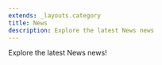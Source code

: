 ```yaml
---
extends: _layouts.category
title: News
description: Explore the latest News news
---
```


Explore the latest News news!
